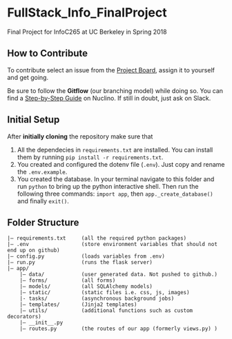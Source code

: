 # FullStack_Info_FinalProject
Final Project for InfoC265 at UC Berkeley in Spring 2018

## How to Contribute

To contribute select an issue from the [Project Board](https://github.com/FroeMic/FullStack_Info_FinalProject/projects/1), assign it to yourself and get going.

Be sure to follow the **Gitflow** (our branching model) while doing so. You can find a [Step-by-Step Guide](https://share.nuclino.com/p/GitFlow-How-To-Bf6rSHUFJdB7PUpgRi_uxU) on Nuclino. If still in doubt, just ask on Slack.

## Initial Setup

After **initially cloning** the repository make sure that

1. All the dependecies in `requirements.txt` are installed. You can install them by running `pip install -r requirements.txt`.
2. You created and configured the dotenv file (`.env`). Just copy and rename the `.env.example`.
3. You created the database. In your terminal navigate to this folder and run `python` to bring up the python interactive shell. Then run the following three commands: `import app`, then `app._create_database()` and finally `exit()`.

## Folder Structure

```
|— requirements.txt     (all the required python packages)
|— .env                 (store environment variables that should not end up on github)
|— config.py            (loads variables from .env)
|— run.py               (runs the flask server)
|— app/                     
    |— data/            (user generated data. Not pushed to github.)
    |— forms/           (all forms)
    |— models/          (all SQLAlchemy models)
    |— static/          (static files i.e. css, js, images)
    |- tasks/           (asynchronous background jobs)
    |— templates/       (Jinja2 templates)
    |— utils/           (additional functions such as custom decorators)
    |— __init__.py      
    |— routes.py        (the routes of our app (formerly views.py) )

```
